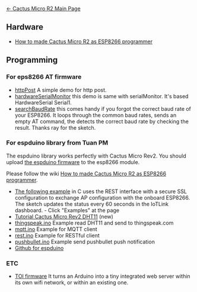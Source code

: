 [← Cactus Micro R2 Main Page](/Cactus_Micro_Rev2 "wikilink")

## Hardware

  - [How to made Cactus Micro R2 as ESP8266
    programmer](/How_to_made_Cactus_Micro_R2_as_ESP8266_programmer "wikilink")

## Programming

### For eps8266 AT firmware

  - [httpPost](https://github.com/AprilBrother/cactus-micro-r2/tree/master/libraries/CactusMicro/examples/httpPost)
    A simple demo for http
    post.
  - [hardwareSerialMonitor](https://github.com/AprilBrother/cactus-micro-r2/tree/master/libraries/CactusMicro/examples/hardwareSerialMonitor)
    this demo is same with serialMonitor. It's based HardwareSerial
    Serial1.
  - [searchBaudRate](https://github.com/AprilBrother/cactus-micro-r2/tree/master/libraries/CactusMicro/examples/searchBaudRate)
    this comes handy if you forgot the correct baud rate of your
    ESP8266. It loops through the common baud rates, sends an empty AT
    command, the detects the correct baud rate by checking the result.
    Thanks ray for the sketch.

### For espduino library from Tuan PM

The espduino library works perfectly with Cactus Micro Rev2. You should
upload [the espduino firmware](https://github.com/AprilBrother/espduino)
to the esp8266 module.

Please follow the wiki [How to made Cactus Micro R2 as ESP8266
programmer](/How_to_made_Cactus_Micro_R2_as_ESP8266_programmer "wikilink").

  - [The following example](https://www.iotlink.net/About) in C uses the
    REST interface with a secure SSL configuration to exchange AP
    configuration with the onboard ESP8266. The sketch updates the
    status every 60 seconds in the IoTLink dashboard. - Click "Examples"
    at the page
  - [Tutorial Cactus Micro Rev2
    DHT11](/Tutorial_Cactus_Micro_Rev2_DHT11 "wikilink")
    (new)
  - [thingspeak.ino](https://github.com/AprilBrother/espduino/tree/master/examples/thingspeak)
    Example read DHT11 and send to
    thingspeak.com
  - [mqtt.ino](https://github.com/AprilBrother/espduino/tree/master/examples/mqtt)
    Example for MQTT
    client
  - [rest.ino](https://github.com/AprilBrother/espduino/tree/master/examples/rest)
    Example for RESTful
    client
  - [pushbullet.ino](https://github.com/AprilBrother/espduino/tree/master/examples/pushbullet)
    Example send pushbullet push notification
  - [Github for espduino](https://github.com/AprilBrother/espduino)

### ETC

  - [TOI
    firmware](https://github.com/dherrendoerfer/TOI_Firmware/tree/master/Cactus_Micro)
    It turns an Arduino into a tiny integrated web server within its own
    wifi network, or within an existing one.